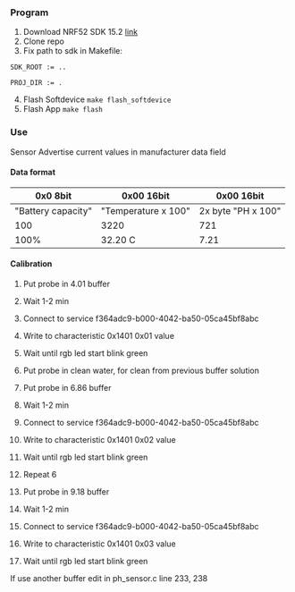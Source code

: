 ### Program

1. Download NRF52 SDK 15.2 [link](https://www.nordicsemi.com/Software-and-Tools/Software/nRF5-SDK/Download#infotabs)
2. Clone repo
3. Fix path to sdk in Makefile:

``SDK_ROOT := ..``

``PROJ_DIR := .``

4. Flash Softdevice
`` make flash_softdevice ``
5. Flash App
`` make flash ``

### Use

Sensor Advertise current values in manufacturer data field

#### Data format

| 0x0 8bit |  0x00 16bit | 0x00 16bit |
|-------------------------|-----------------------------|--------------------|
| "Battery capacity" |  "Temperature x 100" | 2x byte "PH x 100" |
| 100 | 3220 | 721 |
| 100%| 32.20 C| 7.21 |

#### Calibration

1. Put probe in 4.01 buffer
2. Wait 1-2 min
3. Connect to service f364adc9-b000-4042-ba50-05ca45bf8abc
4. Write to characteristic 0x1401 0x01 value
5. Wait until rgb led start blink green

6. Put probe in clean water, for clean from previous buffer solution

7. Put probe in 6.86 buffer
8. Wait 1-2 min
9. Connect to service f364adc9-b000-4042-ba50-05ca45bf8abc
10. Write to characteristic 0x1401 0x02 value
11. Wait until rgb led start blink green

12. Repeat 6

13. Put probe in 9.18 buffer
14. Wait 1-2 min
15. Connect to service f364adc9-b000-4042-ba50-05ca45bf8abc
16. Write to characteristic 0x1401 0x03 value
17. Wait until rgb led start blink green

If use another buffer edit in ph_sensor.c line 233, 238
